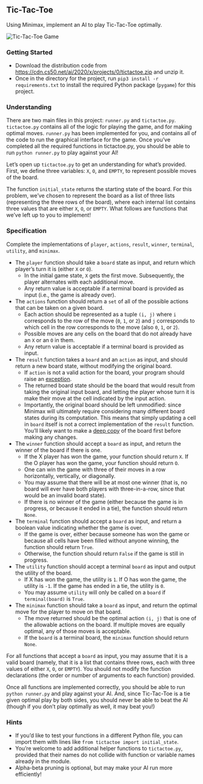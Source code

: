 ## Tic-Tac-Toe
Using Minimax, implement an AI to play Tic-Tac-Toe optimally.

![Tic-Tac-Toe Game](https://cs50.harvard.edu/ai/2020/projects/0/tictactoe/images/game.png)

### Getting Started
- Download the distribution code from https://cdn.cs50.net/ai/2020/x/projects/0/tictactoe.zip and unzip it.
- Once in the directory for the project, run `pip3 install -r requirements.txt` to install the required Python package (`pygame`) for this project.

### Understanding
There are two main files in this project: `runner.py` and `tictactoe.py`. `tictactoe.py` contains all of the logic for playing the game, and for making optimal moves. `runner.py` has been implemented for you, and contains all of the code to run the graphical interface for the game. Once you’ve completed all the required functions in tictactoe.py, you should be able to run `python runner.py` to play against your AI!

Let’s open up `tictactoe.py` to get an understanding for what’s provided. First, we define three variables: `X`, `O`, and `EMPTY`, to represent possible moves of the board.

The function `initial_state` returns the starting state of the board. For this problem, we’ve chosen to represent the board as a list of three lists (representing the three rows of the board), where each internal list contains three values that are either `X`, `O`, or `EMPTY`. What follows are functions that we’ve left up to you to implement!

### Specification
Complete the implementations of `player`, `actions`, `result`, `winner`, `terminal`, `utility`, and `minimax`.

- The `player` function should take a `board` state as input, and return which player’s turn it is (either `X` or `O`).
  - In the initial game state, `X` gets the first move. Subsequently, the player alternates with each additional move.
  - Any return value is acceptable if a terminal board is provided as input (i.e., the game is already over).
- The `actions` function should return a `set` of all of the possible actions that can be taken on a given board.
  - Each action should be represented as a tuple `(i, j)` where `i` corresponds to the row of the move (`0`, `1`, or `2`) and `j` corresponds to which cell in the row corresponds to the move (also `0`, `1`, or `2`).
  - Possible moves are any cells on the board that do not already have an `X` or an `O` in them.
  - Any return value is acceptable if a terminal board is provided as input.
- The `result` function takes a `board` and an `action` as input, and should return a new board state, without modifying the original board.
  - If `action` is not a valid action for the board, your program should raise an [exception](https://docs.python.org/3/tutorial/errors.html#raising-exceptions).
  - The returned board state should be the board that would result from taking the original input board, and letting the player whose turn it is make their move at the cell indicated by the input action.
  - Importantly, the original board should be left unmodified: since Minimax will ultimately require considering many different board states during its computation. This means that simply updating a cell in `board` itself is not a correct implementation of the `result` function. You’ll likely want to make a [deep copy](https://docs.python.org/3/library/copy.html#copy.deepcopy) of the board first before making any changes.
- The `winner` function should accept a `board` as input, and return the winner of the board if there is one.
  - If the X player has won the game, your function should return `X`. If the O player has won the game, your function should return `O`.
  - One can win the game with three of their moves in a row horizontally, vertically, or diagonally.
  - You may assume that there will be at most one winner (that is, no board will ever have both players with three-in-a-row, since that would be an invalid board state).
  - If there is no winner of the game (either because the game is in progress, or because it ended in a tie), the function should return `None`.
- The `terminal` function should accept a `board` as input, and return a boolean value indicating whether the game is over.
  - If the game is over, either because someone has won the game or because all cells have been filled without anyone winning, the function should return `True`.
  - Otherwise, the function should return `False` if the game is still in progress.
- The `utility` function should accept a terminal `board` as input and output the utility of the board.
  - If X has won the game, the utility is `1`. If O has won the game, the utility is `-1`. If the game has ended in a tie, the utility is `0`.
  - You may assume `utility` will only be called on a `board` if `terminal(board)` is `True`.
- The `minimax` function should take a `board` as input, and return the optimal move for the player to move on that board.
  - The move returned should be the optimal action `(i, j)` that is one of the allowable actions on the board. If multiple moves are equally optimal, any of those moves is acceptable.
  - If the `board` is a terminal board, the `minimax` function should return `None`.

For all functions that accept a `board` as input, you may assume that it is a valid board (namely, that it is a list that contains three rows, each with three values of either `X`, `O`, or `EMPTY`). You should not modify the function declarations (the order or number of arguments to each function) provided.

Once all functions are implemented correctly, you should be able to run `python runner.py` and play against your AI. And, since Tic-Tac-Toe is a tie given optimal play by both sides, you should never be able to beat the AI (though if you don’t play optimally as well, it may beat you!)

### Hints
- If you’d like to test your functions in a different Python file, you can import them with lines like `from tictactoe import initial_state`.
- You’re welcome to add additional helper functions to `tictactoe.py`, provided that their names do not collide with function or variable names already in the module.
- Alpha-beta pruning is optional, but may make your AI run more efficiently!
